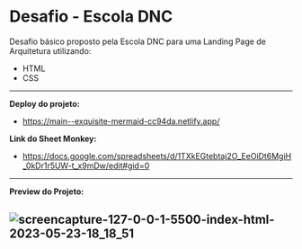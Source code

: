 # Desafio - Escola DNC

Desafio básico proposto pela Escola DNC para uma Landing Page de Arquitetura utilizando:
- HTML
- CSS
____________________________________________________________________________________
<b>Deploy do projeto: </b>
- https://main--exquisite-mermaid-cc94da.netlify.app/

<b>Link do Sheet Monkey: </b>
- https://docs.google.com/spreadsheets/d/1TXkEGtebtaj2O_EeOiDt6MgiH_0kDr1r5UW-t_x9mDw/edit#gid=0
_______________________________________________________________________________________
<b>Preview do Projeto: </b>

## ![screencapture-127-0-0-1-5500-index-html-2023-05-23-18_18_51](https://github.com/maxsoares13/Desafio1DNC/assets/118302093/3efe29b4-90df-4f5e-8cfc-628eabf568d8)
